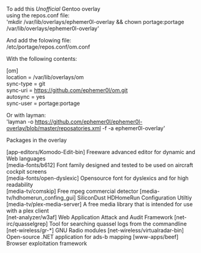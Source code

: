 To add this *Unofficial* Gentoo overlay  
using the repos.conf file:  
'mkdir /var/lib/overlays/ephemer0l-overlay && chown portage:portage /var/lib/overlays/ephemer0l-overlay'  
  
And add the folowing file:  
/etc/portage/repos.conf/om.conf  
  
With the following contents:  
  
[om]  
location = /var/lib/overlays/om  
sync-type = git  
sync-uri = https://github.com/ephemer0l/om.git  
autosync = yes  
sync-user = portage:portage  
  
Or with layman:  
'layman -o https://github.com/ephemer0l/ephemer0l-overlay/blob/master/reposatories.xml -f -a ephemer0l-overlay'  


Packages in the overlay

[app-editors/Komodo-Edit-bin] Freeware advanced editor for dynamic and Web languages  
[media-fonts/b612] Font family designed and tested to be used on aircraft cockpit screens  
[media-fonts/open-dyslexic] Opensource font for dyslexics and for high readability  
[media-tv/comskip] Free mpeg commercial detector
[media-tv/hdhomerun_confing_gui] SiliconDust HDHomeRun Configuration Utiltiy  
[media-tv/plex-media-server] A free media library that is intended for use with a plex client  
[net-analyzer/w3af] Web Application Attack and Audit Framework
[net-irc/quasselgrep] Tool for searching quassel logs from the commandline  
[net-wireless/gr-*] GNU Radio modules
[net-wireless/virtualradar-bin] Open-source .NET application for ads-b mapping
[www-apps/beef] Browser exploitation framework

